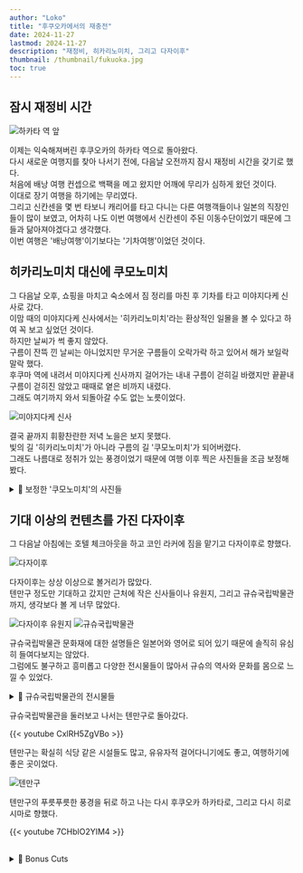 ```yaml
---
author: "Loko"
title: "후쿠오카에서의 재충전"
date: 2024-11-27
lastmod: 2024-11-27
description: "재정비, 히카리노미치, 그리고 다자이후"
thumbnail: /thumbnail/fukuoka.jpg
toc: true
---
```


## 잠시 재정비 시간

<img class="hover-zoom" src="/jr-travel/fukuoka-1.jpg" alt="하카타 역 앞">

이제는 익숙해져버린 후쿠오카의 하카타 역으로 돌아왔다.  
다시 새로운 여행지를 찾아 나서기 전에, 다음날 오전까지 잠시 재정비 시간을 갖기로 했다.  
처음에 배낭 여행 컨셉으로 백팩을 메고 왔지만 어깨에 무리가 심하게 왔던 것이다.  
이대로 장기 여행을 하기에는 무리였다.  
그리고 신칸센을 몇 번 타보니 캐리어를 타고 다니는 다른 여행객들이나 일본의 직장인들이 많이 보였고, 어차히 나도 이번 여행에서 신칸센이 주된 이동수단이었기 때문에 그들과 닮아져야겠다고 생각했다.  
이번 여행은 '배낭여행'이기보다는 '기차여행'이었던 것이다.

## 히카리노미치 대신에 쿠모노미치

그 다음날 오후, 쇼핑을 마치고 숙소에서 짐 정리를 마친 후 기차를 타고 미야지다케 신사로 갔다.  
이맘 때의 미야지다케 신사에서는 '히카리노미치'라는 환상적인 일몰을 볼 수 있다고 하여 꼭 보고 싶었던 것이다.  
하지만 날씨가 썩 좋지 않았다.  
구름이 잔뜩 낀 날씨는 아니었지만 무거운 구름들이 오락가락 하고 있어서 해가 보일락 말락 했다.  
후쿠마 역에 내려서 미야지다케 신사까지 걸어가는 내내 구름이 걷히길 바랬지만 끝끝내 구름이 걷히진 않았고 때때로 옅은 비까지 내렸다.  
그래도 여기까지 와서 되돌아갈 수도 없는 노릇이었다.

<img class="hover-zoom" src="/jr-travel/fukuoka-2.jpg" alt="미야지다케 신사">

결국 끝까지 휘황찬란한 저녁 노을은 보지 못했다.  
빛의 길 '히카리노미치'가 아니라 구름의 길 '쿠모노미치'가 되어버렸다.  
그래도 나름대로 정취가 있는 풍경이었기 때문에 여행 이후 찍은 사진들을 조금 보정해봤다.

<details>
  <summary class="summary-underline">📸 보정한 '쿠모노미치'의 사진들</summary>
  <div class="photo-grid">
    <img class="hover-zoom" src="/jr-travel/fukuoka-3.jpg" alt="쿠모노미치 1">
    <img class="hover-zoom" src="/jr-travel/fukuoka-4.jpg" alt="쿠모노미치 2">
    <img class="hover-zoom" src="/jr-travel/fukuoka-5.jpg" alt="쿠모노미치 3">
    <img class="hover-zoom" src="/jr-travel/fukuoka-6.jpg" alt="쿠모노미치 4">
  </div>
</details>

## 기대 이상의 컨텐츠를 가진 다자이후

그 다음날 아침에는 호텔 체크아웃을 하고 코인 라커에 짐을 맡기고 다자이후로 향했다.

<img class="hover-zoom" src="/jr-travel/fukuoka-7.jpg" alt="다자이후">

다자이후는 상상 이상으로 볼거리가 많았다.  
텐만구 정도만 기대하고 갔지만 근처에 작은 신사들이나 유원지, 그리고 규슈국립박물관까지, 생각보다 볼 게 너무 많았다.

<img class="hover-zoom" src="/jr-travel/fukuoka-8.jpg" alt="다자이후 유원지">

<img class="hover-zoom" src="/jr-travel/fukuoka-9.jpg" alt="규슈국립박물관">

규슈국립박물관 문화재에 대한 설명들은 일본어와 영어로 되어 있기 때문에 솔직히 유심히 들여다보지는 않았다.  
그럼에도 불구하고 흥미롭고 다양한 전시물들이 많아서 규슈의 역사와 문화를 몸으로 느낄 수 있었다.

<details>
  <summary class="summary-underline">📸 규슈국립박물관의 전시물들</summary>
  <div>
    <img class="hover-zoom" src="/jr-travel/fukuoka-10.jpg" alt="규슈국립박물관의 전시물 1">
    <img class="hover-zoom" src="/jr-travel/fukuoka-11.jpg" alt="규슈국립박물관의 전시물 2">
    <img class="hover-zoom" src="/jr-travel/fukuoka-12.jpg" alt="규슈국립박물관의 전시물 3">
  </div>
</details>

규슈국립박물관을 둘러보고 나서는 텐만구로 돌아갔다.

{{< youtube CxlRH5ZgVBo >}}

텐만구는 확실히 식당 같은 시설들도 많고, 유유자적 걸어다니기에도 좋고, 여행하기에 좋은 곳이었다.

<img class="hover-zoom" src="/jr-travel/fukuoka-13.jpg" alt="텐만구">

텐만구의 푸릇푸릇한 풍경을 뒤로 하고 나는 다시 후쿠오카 하카타로, 그리고 다시 히로시마로 향했다.

{{< youtube 7CHblO2YIM4 >}}

<br>

<details>
  <summary class="summary-underline">📸 Bonus Cuts</summary>
  <div>
    <img class="hover-zoom" src="/jr-travel/fukuoka-14.jpg" alt="텐진 호르몬">
    <span>텐진 호르몬에서의 맛있는 식사 한 끼.</span>
    <img class="hover-zoom" src="/jr-travel/fukuoka-15.jpg" alt="마음에 들었던 그림 한 장">
    <span>전통화인듯 하면서 아니메 같은 느낌도 드는 묘한 그림 한 장.</span>
    <img class="hover-zoom" src="/jr-travel/fukuoka-16.jpg" alt="텐만구 고양이">
    <span>텐만구에서 만난 고양이.</span>
  </div>
</details>
